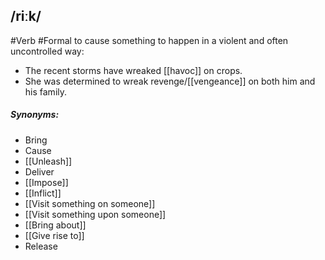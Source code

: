 ## /riːk/ 
#Verb #Formal
to cause something to happen in a violent and often uncontrolled way:

- The recent storms have wreaked [[havoc]] on crops.
- She was determined to wreak revenge/[[vengeance]] on both him and his family.

##### Synonyms:
- Bring
- Cause
- [[Unleash]]
- Deliver
- [[Impose]]
- [[Inflict]]
- [[Visit something on someone]]
- [[Visit something upon someone]]
- [[Bring about]]
- [[Give rise to]]
- Release